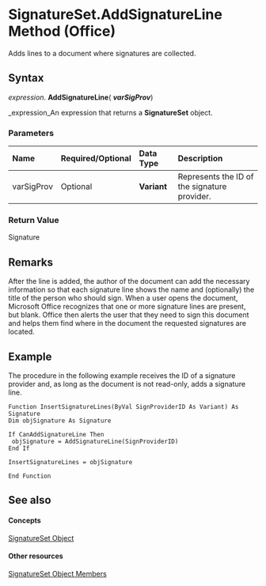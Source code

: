 
# SignatureSet.AddSignatureLine Method (Office)

Adds lines to a document where signatures are collected.


## Syntax

 _expression_. **AddSignatureLine**( **_varSigProv_**)

 _expression_An expression that returns a  **SignatureSet** object.


### Parameters



|**Name**|**Required/Optional**|**Data Type**|**Description**|
|:-----|:-----|:-----|:-----|
|varSigProv|Optional| **Variant**|Represents the ID of the signature provider.|

### Return Value

Signature


## Remarks

After the line is added, the author of the document can add the necessary information so that each signature line shows the name and (optionally) the title of the person who should sign. When a user opens the document, Microsoft Office recognizes that one or more signature lines are present, but blank. Office then alerts the user that they need to sign this document and helps them find where in the document the requested signatures are located.


## Example

The procedure in the following example receives the ID of a signature provider and, as long as the document is not read-only, adds a signature line.


```
Function InsertSignatureLines(ByVal SignProviderID As Variant) As Signature 
Dim objSignature As Signature 
 
If CanAddSignatureLine Then 
 objSignature = AddSignatureLine(SignProviderID) 
End If 
 
InsertSignatureLines = objSignature 
 
End Function
```


## See also


#### Concepts


 [SignatureSet Object](574cba16-c632-ab66-f014-58172ff1c091.md)
#### Other resources


 [SignatureSet Object Members](abe810a3-ffe4-ee26-8df7-d68cfbf3bf1e.md)
